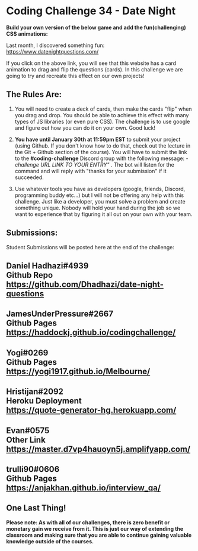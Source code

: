 # Coding Challenge 34 - Date Night
**Build your own version of the below game and add the fun(challenging) CSS animations:**

Last month, I discovered something fun: https://www.datenightquestions.com/

If you click on the above link, you will see that this website has a card animation to drag and flip the questions (cards). In this challenge we are going to try and recreate this effect on our own projects!


## The Rules Are:

1. You will need to create a deck of cards, then make the cards "flip" when you drag and drop. You should be able to achieve this effect with many types of JS libraries (or even pure CSS). The challenge is to use google and figure out how you can do it on your own. Good luck!

2. **You have until January 30th at 11:59pm EST** to submit your project (using Github. If you don't know how to do that, check out the lecture in the Git + Github section of the course). You will have to submit the link to the **#coding-challenge** Discord group with the following message:  *-challenge URL LINK TO YOUR ENTRY"* . The bot will listen for the command and will reply with "thanks for your submission" if it succeeded.

4. Use whatever tools you have as developers (google, friends, Discord, programming buddy etc...) but I will not be offering any help with this challenge. Just like a developer, you must solve a problem and create something unique. Nobody will hold your hand during the job so we want to experience that by figuring it all out on your own with your team. 


## Submissions:

Student Submissions will be posted here at the end of the challenge:

Daniel Hadhazi#4939  
Github Repo  
https://github.com/Dhadhazi/date-night-questions  
---------  
  
JamesUnderPressure#2667  
Github Pages  
https://haddockj.github.io/codingchallenge/  
---------  
  
Yogi#0269  
Github Pages  
https://yogi1917.github.io/Melbourne/  
---------  
  
Hristijan#2092  
Heroku Deployment  
https://quote-generator-hg.herokuapp.com/  
---------  
  
Evan#0575  
Other Link  
https://master.d7vp4hauoyn5j.amplifyapp.com/  
---------  
  
trulli90#0606  
Github Pages  
https://anjakhan.github.io/interview_qa/  
---------  


## One Last Thing!

**Please note: As with all of our challenges, there is zero benefit or monetary gain we receive from it. This is just our way of extending the classroom and making sure that you are able to continue gaining valuable knowledge outside of the courses.**
